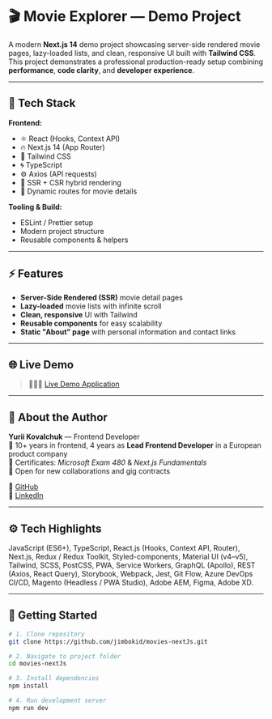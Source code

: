# 🎬 Movie Explorer — Demo Project

A modern **Next.js 14** demo project showcasing server-side rendered movie pages, lazy-loaded lists, and clean, responsive UI built with **Tailwind CSS**.  
This project demonstrates a professional production-ready setup combining **performance**, **code clarity**, and **developer experience**.

---

## 🚀 Tech Stack

**Frontend:**
- ⚛️ React (Hooks, Context API)
- 🔥 Next.js 14 (App Router)
- 💨 Tailwind CSS
- 🌀 TypeScript
- ⚙️ Axios (API requests)
- 🌙 SSR + CSR hybrid rendering
- 🧩 Dynamic routes for movie details

**Tooling & Build:**
- ESLint / Prettier setup
- Modern project structure
- Reusable components & helpers

---

## ⚡️ Features

- **Server-Side Rendered (SSR)** movie detail pages
- **Lazy-loaded** movie lists with infinite scroll
- **Clean, responsive** UI with Tailwind
- **Reusable components** for easy scalability
- **Static "About" page** with personal information and contact links

---

## 🌐 Live Demo

> 👨🏻‍💻 [Live Demo Application](https://movies-next-js-tau.vercel.app/)

---

## 🧠 About the Author

**Yurii Kovalchuk** — Frontend Developer  
🔹 10+ years in frontend, 4 years as **Lead Frontend Developer** in a European product company  
🔹 Certificates: *Microsoft Exam 480* & *Next.js Fundamentals*  
🔹 Open for new collaborations and gig contracts

📎 [GitHub](https://github.com/jimbokid)  
💼 [LinkedIn](https://www.linkedin.com/in/kovalchukyuriy/)

---

## ⚙️ Tech Highlights

JavaScript (ES6+), TypeScript, React.js (Hooks, Context API, Router), Next.js, Redux / Redux Toolkit, Styled-components, Material UI (v4–v5), Tailwind, SCSS, PostCSS, PWA, Service Workers, GraphQL (Apollo), REST (Axios, React Query), Storybook, Webpack, Jest, Git Flow, Azure DevOps CI/CD, Magento (Headless / PWA Studio), Adobe AEM, Figma, Adobe XD.

---

## 🧩 Getting Started

```bash
# 1. Clone repository
git clone https://github.com/jimbokid/movies-nextJs.git

# 2. Navigate to project folder
cd movies-nextJs

# 3. Install dependencies
npm install

# 4. Run development server
npm run dev
